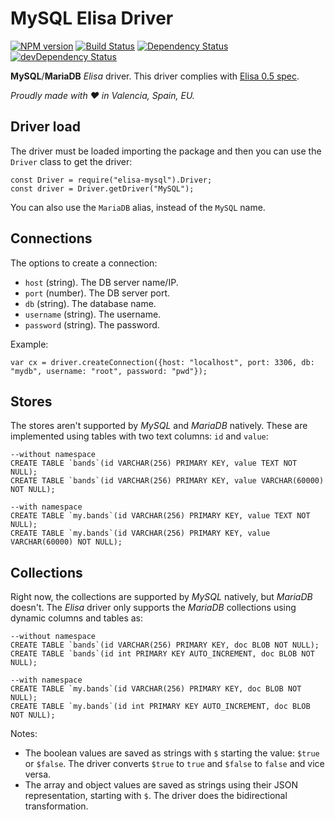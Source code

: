 # MySQL Elisa Driver

[![NPM version](http://img.shields.io/npm/v/elisa-mysql.svg)](https://www.npmjs.org/package/elisa-mysql)
[![Build Status](https://travis-ci.org/elisajs/elisa-mysql.svg?branch=master)](https://travis-ci.org/elisajs/elisa-mysql)
[![Dependency Status](https://david-dm.org/elisajs/elisa-mysql.svg)](https://david-dm.org/elisajs/elisa-mysql)
[![devDependency Status](https://david-dm.org/elisajs/elisa-mysql/dev-status.svg)](https://david-dm.org/elisajs/elisa-mysql#info=devDependencies)

**MySQL**/**MariaDB** *Elisa* driver.
This driver complies with [Elisa 0.5 spec](https://github.com/elisajs/elisa).

*Proudly made with ♥ in Valencia, Spain, EU.*

## Driver load

The driver must be loaded importing the package and then you can use the `Driver` class
to get the driver:

```
const Driver = require("elisa-mysql").Driver;
const driver = Driver.getDriver("MySQL");
```

You can also use the `MariaDB` alias, instead of the `MySQL` name.

## Connections

The options to create a connection:

- `host` (string). The DB server name/IP.
- `port` (number). The DB server port.
- `db` (string). The database name.
- `username` (string). The username.
- `password` (string). The password.

Example:

```
var cx = driver.createConnection({host: "localhost", port: 3306, db: "mydb", username: "root", password: "pwd"});
```

## Stores

The stores aren't supported by *MySQL* and *MariaDB* natively. These are implemented
using tables with two text columns: `id` and `value`:

```
--without namespace
CREATE TABLE `bands`(id VARCHAR(256) PRIMARY KEY, value TEXT NOT NULL);
CREATE TABLE `bands`(id VARCHAR(256) PRIMARY KEY, value VARCHAR(60000) NOT NULL);

--with namespace
CREATE TABLE `my.bands`(id VARCHAR(256) PRIMARY KEY, value TEXT NOT NULL);
CREATE TABLE `my.bands`(id VARCHAR(256) PRIMARY KEY, value VARCHAR(60000) NOT NULL);
```

## Collections

Right now, the collections are supported by *MySQL* natively, but *MariaDB* doesn't.
The *Elisa* driver only supports the *MariaDB* collections using dynamic columns and tables as:

```
--without namespace
CREATE TABLE `bands`(id VARCHAR(256) PRIMARY KEY, doc BLOB NOT NULL);
CREATE TABLE `bands`(id int PRIMARY KEY AUTO_INCREMENT, doc BLOB NOT NULL);

--with namespace
CREATE TABLE `my.bands`(id VARCHAR(256) PRIMARY KEY, doc BLOB NOT NULL);
CREATE TABLE `my.bands`(id int PRIMARY KEY AUTO_INCREMENT, doc BLOB NOT NULL);
```

Notes:

- The boolean values are saved as strings with `$` starting the value: `$true` or `$false`.
  The driver converts `$true` to `true` and `$false` to `false` and vice versa.
- The array and object values are saved as strings using their JSON representation, starting with
  `$`. The driver does the bidirectional transformation.
